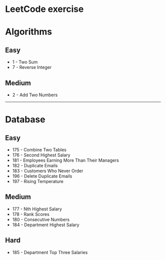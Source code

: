 LeetCode exercise
==============================

# Algorithms

## Easy
- 1 - Two Sum
- 7 - Reverse Integer

## Medium
- 2 - Add Two Numbers

-------------------------------------------------------------------------------

# Database

## Easy
- 175 - Combine Two Tables
- 176 - Second Highest Salary
- 181 - Employees Earning More Than Their Managers
- 182 - Duplicate Emails
- 183 - Customers Who Never Order
- 196 - Delete Duplicate Emails
- 197 - Rising Temperature

## Medium
- 177 - Nth Highest Salary
- 178 - Rank Scores
- 180 - Consecutive Numbers
- 184 - Department Highest Salary

## Hard
- 185 - Department Top Three Salaries